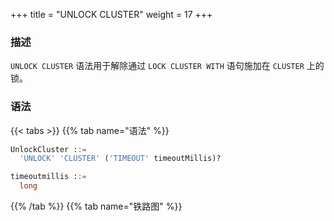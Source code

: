 +++
title = "UNLOCK CLUSTER"
weight = 17
+++

### 描述

`UNLOCK CLUSTER` 语法用于解除通过 `LOCK CLUSTER WITH` 语句施加在 `CLUSTER` 上的锁。

### 语法

{{< tabs >}}
{{% tab name="语法" %}}

```sql
UnlockCluster ::=
  'UNLOCK' 'CLUSTER' ('TIMEOUT' timeoutMillis)?

timeoutmillis ::=
  long
```

{{% /tab %}}
{{% tab name="铁路图" %}}
<iframe frameborder="0" name="diagram" id="diagram" width="100%" height="100%"></iframe>
{{% /tab %}}
{{< /tabs >}}

### 补充说明

- 当 `CLUSTER` 不处于被锁状态时，无法解除锁，否则会抛出异常。
- `timeoutMillis` 表明尝试解锁的超时时间，其单位为毫秒，未指定时，默认为 3000 毫秒。

### 示例

- 解锁 `CLUSTER` ，不设置超时时间。

```sql
UNLOCK CLUSTER;
```

- 解锁 `CLUSTER` ，并设置超时时间为 2000 毫秒。

```sql
UNLOCK CLUSTER TIMEOUT 2000;
```

### 保留字

`UNLOCK`、`CLUSTER`

### 相关链接

- [保留字](/cn/user-manual/shardingsphere-proxy/distsql/syntax/reserved-word/)

